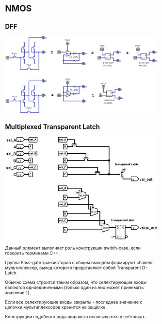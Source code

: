 # NMOS

## DFF

![D Flip-Flop](/BreakingNESWiki/imgstore/nmos/DFF.png)

## Multiplexed Transparent Latch

![PlexedTranspLatch](/BreakingNESWiki/imgstore/nmos/PlexedTranspLatch.png)

Данный элемент выполняет роль конструкции switch-case, если говорить терминами C++.

Группа Pass-gate транзисторов с общим выходом формируют chained мультиплексор, выход которого представляет собой Transparent D-Latch.

Обычно схема строится таким образом, что селектирующие входы являются одноединичными (только один из них может принимать значение `1`).

Если все селектирующие входы закрыты - последнее значение с цепочки мультиплексоров хранится на защёлке.

Конструкции подобного рода широкого используются в счётчиках.
